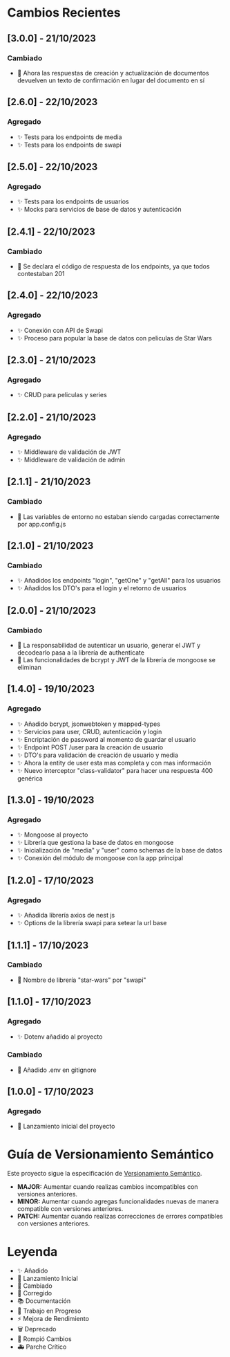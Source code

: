 # Cambios Recientes

## [3.0.0] - 21/10/2023

### Cambiado

- 🔄 Ahora las respuestas de creación y actualización de documentos devuelven un texto de confirmación en lugar del documento en sí

## [2.6.0] - 22/10/2023

### Agregado

- ✨ Tests para los endpoints de media
- ✨ Tests para los endpoints de swapi

## [2.5.0] - 22/10/2023

### Agregado

- ✨ Tests para los endpoints de usuarios
- ✨ Mocks para servicios de base de datos y autenticación

## [2.4.1] - 22/10/2023

### Cambiado

- 🐛 Se declara el código de respuesta de los endpoints, ya que todos contestaban 201

## [2.4.0] - 22/10/2023

### Agregado

- ✨ Conexión con API de Swapi
- ✨ Proceso para popular la base de datos con peliculas de Star Wars

## [2.3.0] - 21/10/2023

### Agregado

- ✨ CRUD para peliculas y series

## [2.2.0] - 21/10/2023

### Agregado

- ✨ Middleware de validación de JWT
- ✨ Middleware de validación de admin

## [2.1.1] - 21/10/2023

### Cambiado

- 🐛 Las variables de entorno no estaban siendo cargadas correctamente por app.config.js

## [2.1.0] - 21/10/2023

### Cambiado

- ✨ Añadidos los endpoints "login", "getOne" y "getAll" para los usuarios
- ✨ Añadidos los DTO's para el login y el retorno de usuarios

## [2.0.0] - 21/10/2023

### Cambiado

- 🔄 La responsabilidad de autenticar un usuario, generar el JWT y decodearlo pasa a la librería de authenticate
- 🔄 Las funcionalidades de bcrypt y JWT de la librería de mongoose se eliminan

## [1.4.0] - 19/10/2023

### Agregado

- ✨ Añadido bcrypt, jsonwebtoken y mapped-types
- ✨ Servicios para user, CRUD, autenticación y login
- ✨ Encriptación de password al momento de guardar el usuario
- ✨ Endpoint POST /user para la creación de usuario
- ✨ DTO's para validación de creación de usuario y media
- ✨ Ahora la entity de user esta mas completa y con mas información
- ✨ Nuevo interceptor "class-validator" para hacer una respuesta 400 genérica

## [1.3.0] - 19/10/2023

### Agregado

- ✨ Mongoose al proyecto
- ✨ Librería que gestiona la base de datos en mongoose
- ✨ Inicialización de "media" y "user" como schemas de la base de datos
- ✨ Conexión del módulo de mongoose con la app principal


## [1.2.0] - 17/10/2023

### Agregado

- ✨ Añadida librería axios de nest js
- ✨ Options de la librería swapi para setear la url base

## [1.1.1] - 17/10/2023

### Cambiado

- 🔄 Nombre de librería "star-wars" por "swapi"

## [1.1.0] - 17/10/2023

### Agregado

- ✨ Dotenv añadido al proyecto

### Cambiado

- 🔄 Añadido .env en gitignore

## [1.0.0] - 17/10/2023

### Agregado

- 🚀 Lanzamiento inicial del proyecto

# Guía de Versionamiento Semántico

Este proyecto sigue la especificación de [Versionamiento Semántico](https://semver.org/).

- **MAJOR:** Aumentar cuando realizas cambios incompatibles con versiones anteriores.
- **MINOR:** Aumentar cuando agregas funcionalidades nuevas de manera compatible con versiones anteriores.
- **PATCH:** Aumentar cuando realizas correcciones de errores compatibles con versiones anteriores.

# Leyenda

- ✨ Añadido
- 🚀 Lanzamiento Inicial
- 🔄 Cambiado
- 🐛 Corregido
- 📚 Documentación
- 🚧 Trabajo en Progreso
- ⚡ Mejora de Rendimiento
- 🗑️ Deprecado
- 🚨 Rompió Cambios
- 🚑 Parche Crítico
